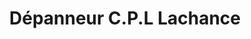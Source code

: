 ---
title: "Dépanneur C.P.L Lachance"
url: /sawyerville/depanneur-c-p-l-lachance/
shop: convenience
---